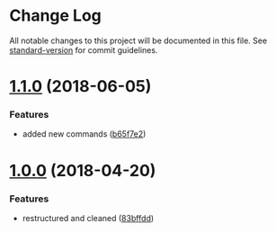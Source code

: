 # Change Log

All notable changes to this project will be documented in this file. See [standard-version](https://github.com/conventional-changelog/standard-version) for commit guidelines.

<a name="1.1.0"></a>
# [1.1.0](https://github.com/CurtisHumphrey/sublime-react-es6/compare/v1.0.0...v1.1.0) (2018-06-05)


### Features

* added new commands ([b65f7e2](https://github.com/CurtisHumphrey/sublime-react-es6/commit/b65f7e2))



<a name="1.0.0"></a>
# [1.0.0](https://github.com/CurtisHumphrey/sublime-react-es6/compare/0.4.0...1.0.0) (2018-04-20)


### Features

* restructured and cleaned ([83bffdd](https://github.com/CurtisHumphrey/sublime-react-es6/commit/83bffdd))
